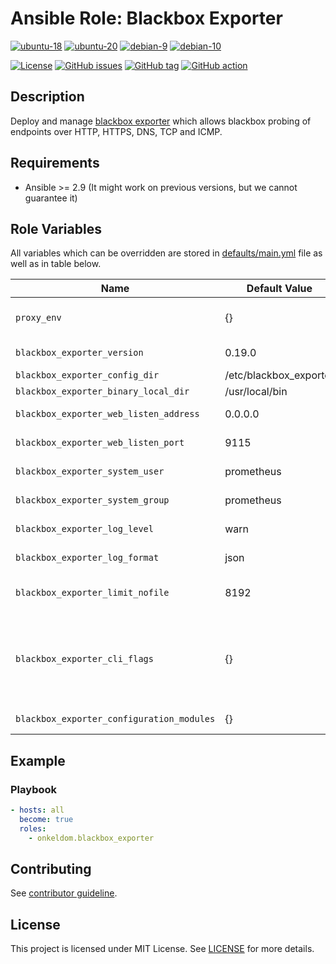 # Ansible Role: Blackbox Exporter

[![ubuntu-18](https://img.shields.io/badge/ubuntu-18.x-orange?style=flat&logo=ubuntu)](https://ubuntu.com/)
[![ubuntu-20](https://img.shields.io/badge/ubuntu-20.x-orange?style=flat&logo=ubuntu)](https://ubuntu.com/)
[![debian-9](https://img.shields.io/badge/debian-9.x-orange?style=flat&logo=debian)](https://www.debian.org/)
[![debian-10](https://img.shields.io/badge/debian-10.x-orange?style=flat&logo=debian)](https://www.debian.org/)

[![License](https://img.shields.io/badge/license-MIT%20License-brightgreen.svg?style=flat)](https://opensource.org/licenses/MIT)
[![GitHub issues](https://img.shields.io/github/issues/OnkelDom/ansible-role-blackbox-exporter?style=flat)](https://github.com/OnkelDom/ansible-role-blackbox-exporter/issues)
[![GitHub tag](https://img.shields.io/github/tag/OnkelDom/ansible-role-blackbox-exporter.svg?style=flat)](https://github.com/OnkelDom/ansible-role-blackbox-exporter/tags)
[![GitHub action](https://github.com/OnkelDom/ansible-role-blackbox-exporter/workflows/ansible-lint/badge.svg)](https://github.com/OnkelDom/ansible-role-blackbox-exporter)

## Description

Deploy and manage [blackbox exporter](https://github.com/prometheus/blackbox_exporter) which allows blackbox probing of endpoints over HTTP, HTTPS, DNS, TCP and ICMP.

## Requirements

- Ansible >= 2.9 (It might work on previous versions, but we cannot guarantee it)

## Role Variables

All variables which can be overridden are stored in [defaults/main.yml](defaults/main.yml) file as well as in table below.

| Name           | Default Value | Description                        |
| -------------- | ------------- | -----------------------------------|
| `proxy_env` | {} | Proxy environment variables |
| `blackbox_exporter_version` | 0.19.0 | package version |
| `blackbox_exporter_config_dir` | /etc/blackbox_exporter | config dir |
| `blackbox_exporter_binary_local_dir` | /usr/local/bin | install bin dir |
| `blackbox_exporter_web_listen_address` | 0.0.0.0 | default listen address |
| `blackbox_exporter_web_listen_port` | 9115 | default listen port |
| `blackbox_exporter_system_user` | prometheus | default run user |
| `blackbox_exporter_system_group` | prometheus | default run group |
| `blackbox_exporter_log_level` | warn | default log level |
| `blackbox_exporter_log_format` | json | default log format |
| `blackbox_exporter_limit_nofile` | 8192 | nofile limit in systemd unit defined |
| `blackbox_exporter_cli_flags` | {} | additional configuration flags passed to blackbox exporter binary at startup |
| `blackbox_exporter_configuration_modules` | {} | configure modules |

## Example

### Playbook

```yaml
- hosts: all
  become: true
  roles:
    - onkeldom.blackbox_exporter
```

## Contributing

See [contributor guideline](CONTRIBUTING.md).

## License

This project is licensed under MIT License. See [LICENSE](/LICENSE) for more details.
